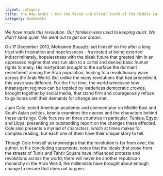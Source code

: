 ```yaml
---
layout: category
title: The New Arabs : How the Wired and Global Youth of the Middle East Is Transforming It
category: bookmarks
---
```


_We have made this revolution. Our families were used to keeping quiet. We didn’t keep quiet. We went out to get our dream._

On 17 December 2010, Mohamed Bouazizi set himself on fire after a long tryst with frustration and hopelessness - frustrated at being extorted indiscriminately, hopelessness with the bleak future that greeted him in an oppressed regime that was run akin to a cartel and denied basic human rights to many. His martyrdom brought to the surface the dormant resentment among the Arab population, leading to a revolutionary wave across the Arab World. But unlike the many revolutions that had preceded it, this wave was different. For the first time, the world witnessed how intransigent regimes can be toppled by leaderless democratic crowds, brought together by social media, that stand firm and courageously refuse to go home until their demands for change are met.

Juan Cole, noted American academic and commentator on Middle East and South Asian politics, keenly examines the causes and the characters behind these uprisings. Cole focuses on three countries in particular: Tunisia, Egypt and Libya, presenting an outstanding report on the changes these effected. Cole also presents a myriad of characters, which at times makes for complex reading, but each one of them have their unique story to tell.

Though Cole himself acknowledges that the revolution is far from over, the author, in his concluding statements, notes that the ideals that arose from the streets of Tunis and Tahrir Square have influenced protests and revolutions across the world; there will never be another republican monarchy in the Arab World, the millennials have brought about enough change to ensure that does not happen.
